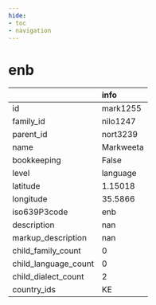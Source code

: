 ```yaml
---
hide:
- toc
- navigation
---
```

# enb
|                      | info      |
|:---------------------|:----------|
| id                   | mark1255  |
| family_id            | nilo1247  |
| parent_id            | nort3239  |
| name                 | Markweeta |
| bookkeeping          | False     |
| level                | language  |
| latitude             | 1.15018   |
| longitude            | 35.5866   |
| iso639P3code         | enb       |
| description          | nan       |
| markup_description   | nan       |
| child_family_count   | 0         |
| child_language_count | 0         |
| child_dialect_count  | 2         |
| country_ids          | KE        |